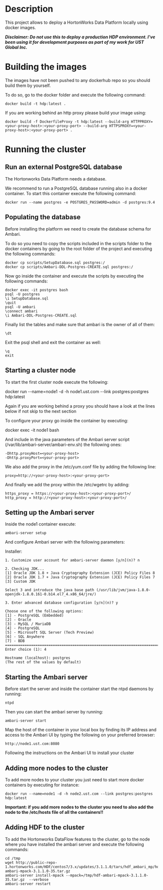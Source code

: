 # Description

This project allows to deploy a HortonWorks Data Platform locally using docker images.

**_Disclaimer: Do not use this to deploy a production HDP environment. I've been using it for development purposes as part of my work for UST Global Inc._**

# Building the images

The images have not been pushed to any dockerhub repo so you should build them by yourself.

To do so, go to the docker folder and execute the following command:

```
docker build -t hdp:latest .
```

If you are working behind an http proxy please build your image using:

```
docker build -f DockerfileProxy -t hdp:latest --build-arg HTTPPROXY=<your-proxy-host>:<your-proxy-port> --build-arg HTTPSPROXY=<your-proxy-host>:<your-proxy-port> .
```

# Running the cluster

## Run an external PostgreSQL database

The Hortonworks Data Platform needs a database.

We recommend to run a PostgreSQL database running also in a docker container. To start this container execute the following command:

```
docker run --name postgres -e POSTGRES_PASSWORD=admin -d postgres:9.4
```

## Populating the database

Before installing the platform we need to create the database schema for Ambari.

To do so you need to copy the scripts included in the scripts folder to the docker containers by going to the root folder of the project and executing the following commands:

```
docker cp scripts/SetupDatabase.sql postgres:/
docker cp scripts/Ambari-DDL-Postgres-CREATE.sql postgres:/
```

Now go inside the container and execute the scripts by executing the following commands:

```
docker exec -it postgres bash
psql -U postgres
\i SetupDatabase.sql
\quit
psql -U ambari
\connect ambari 
\i Ambari-DDL-Postgres-CREATE.sql

```

Finally list the tables and make sure that ambari is the owner of all of them:

```
\dt
```

Exit the psql shell and exit the container as well:
     
```
\q
exit
```

## Starting a cluster node

To start the first cluster node execute the following:

docker run --name=node1 -d -h node1.ust.com --link postgres:postgres hdp:latest         

Again if you are working behind a proxy you should have a look at the lines below if not skip to the next section

To configure your proxy go inside the container by executing:

docker exec -it node1 bash

And include in the java parameters of the Ambari server script (/var/lib/ambari-server/ambari-env.sh) the following ones:

```
-Dhttp.proxyHost=<your-proxy-host>
-Dhttp.proxyPort=<your-proxy-port>
```

We also add the proxy in the /etc/yum.conf file by adding the following line:

```
proxy=http://<your-proxy-host>:<your-proxy-port>
```

And finally we add the proxy within the /etc/wgetrc by adding:

```
https_proxy = https://<your-proxy-host>:<your-proxy-port>/
http_proxy = http://<your-proxy-host>:<your-proxy-port>/
```

## Setting up the Ambari server

Inside the node1 container execute:

```
ambari-server setup
```

And configure Ambari server with the following parameters:

Installer:

```
1. Customize user account for ambari-server daemon [y/n](n)? n

2. Checking JDK...
[1] Oracle JDK 1.8 + Java Cryptography Extension (JCE) Policy Files 8
[2] Oracle JDK 1.7 + Java Cryptography Extension (JCE) Policy Files 7
[3] Custom JDK

Select 3 and introduce the java base path (/usr/lib/jvm/java-1.8.0-openjdk-1.8.0.161-0.b14.el7_4.x86_64/jre/)

3. Enter advanced database configuration [y/n](n)? y

Choose one of the following options:
[1] - PostgreSQL (Embedded)
[2] - Oracle
[3] - MySQL / MariaDB
[4] - PostgreSQL
[5] - Microsoft SQL Server (Tech Preview)
[6] - SQL Anywhere
[7] - BDB
==============================================================================
Enter choice (1): 4

Hostname (localhost): postgres
(The rest of the values by default)
```

## Starting the Ambari server

Before start the server and inside the container start the ntpd daemons by running:

```
ntpd
```

Then you can start the ambari server by running:

```
ambari-server start
```

Map the host of the container in your local box by finding its IP address and access to the Ambari UI by typing the following on your preferred browser:

```
http://node1.ust.com:8080
```

Following the instructions on the Ambari UI to install your cluster


## Adding more nodes to the cluster

To add more nodes to your cluster you just need to start more docker containers by executing for instance:

```
docker run --name=node1 -d -h node2.ust.com --link postgres:postgres hdp:latest 
```

**Important: if you add more nodes to the cluster you need to also add the node to the /etc/hosts file of all the containers!!**

## Adding HDF to the cluster

To add the Hortonworks DataFlow features to the cluster, go to the node where you have installed the ambari server and execute the following commands:

```
cd /tmp
wget http://public-repo-1.hortonworks.com/HDF/centos7/3.x/updates/3.1.1.0/tars/hdf_ambari_mp/hdf-ambari-mpack-3.1.1.0-35.tar.gz
ambari-server install-mpack --mpack=/tmp/hdf-ambari-mpack-3.1.1.0-35.tar.gz  --verbose
ambari-server restart
```
